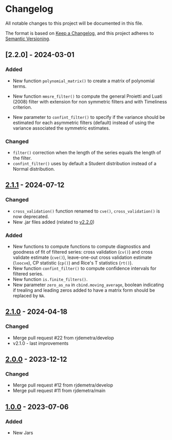 # Changelog

All notable changes to this project will be documented in this file.

The format is based on [Keep a Changelog](https://keepachangelog.com/en/1.1.0/), and this project adheres
to [Semantic Versioning](https://semver.org/spec/v2.0.0.html).


## [2.2.0] - 2024-03-01

### Added

* New function `polynomial_matrix()` to create a matrix of polynomial terms.

* New function `mmsre_filter()` to compute the general Proietti and Luati (2008) filter with extension for non symmetric filters and with Timeliness criterion.

* New parameter to `confint_filter()` to specify if the variance should be estimated for each asymmetric filters (default) instead of using the variance associated the symmetric estimates.


### Changed

* `filter()` correction when the length of the series equals the length of the filter.
* `confint_filter()` uses by default a Student distribution instead of a Normal distribution.


## [2.1.1] - 2024-07-12

### Changed

* `cross_validation()` function renamed to `cve()`, `cross_validation()` is now deprecated.
* New .jar files added (related to [v2.2.0](https://github.com/jdemetra/jdplus-incubator/releases/tag/v2.2.0))

### Added

* New functions to compute functions to compute diagnostics and goodness of fit of filtered series: cross validation (`cv()`) and cross validate estimate (`cve()`), leave-one-out cross validation estimate (`loocve`), CP statistic (`cp()`) and Rice's T statistics (`rt()`).
* New function `confint_filter()` to compute confidence intervals for filtered series.
* New function `is.finite_filters()`.
* New parameter `zero_as_na` in `cbind.moving_average`, boolean indicating if trealing and leading zeros added to have a matrix form should be replaced by `NA`.


## [2.1.0] - 2024-04-18

### Changed

* Merge pull request #22 from rjdemetra/develop
* v2.1.0 - last improvements


## [2.0.0] - 2023-12-12

### Changed

* Merge pull request #12 from rjdemetra/develop
* Merge pull request #11 from rjdemetra/main


## [1.0.0] - 2023-07-06

### Added

* New Jars


[Unreleased]: https://github.com/rjdverse/rjd3filters/compare/v2.1.1...HEAD
[2.1.1]: https://github.com/rjdverse/rjd3filters/releases/tag/v2.1.0...v2.1.1
[2.1.0]: https://github.com/rjdverse/rjd3filters/releases/tag/v2.0.0...v2.1.0
[2.0.0]: https://github.com/rjdverse/rjd3filters/releases/tag/v1.0.0...v2.0.0
[1.0.0]: https://github.com/rjdverse/rjd3filters/releases/tag/v1.0.0
